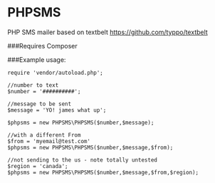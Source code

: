 PHPSMS
======

PHP SMS mailer based on textbelt https://github.com/typpo/textbelt


###Requires Composer

###Example usage:
```
require 'vendor/autoload.php';

//number to text
$number = '##########';

//message to be sent
$message = 'YO! james what up';

$phpsms = new PHPSMS\PHPSMS($number,$message);

//with a different From
$from = 'myemail@test.com'
$phpsms = new PHPSMS\PHPSMS($number,$message,$from);

//not sending to the us - note totally untested
$region = 'canada';
$phpsms = new PHPSMS\PHPSMS($number,$message,$from,$region);

```
